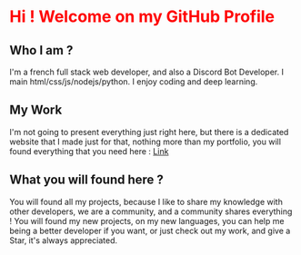 
<body>
  
  <h1 style="color: red;"> Hi ! Welcome on my GitHub Profile </h1>

<h2> Who I am ? </h2>

<p> I'm a french full stack web developer, and also a Discord Bot Developer. I main html/css/js/nodejs/python. I enjoy coding and deep learning.</p>

<h2> My Work </h2>

<p>I'm not going to present everything just right here, but there is a dedicated website that I made just for that, nothing more than my portfolio, you will found everything that you need here : <a href="https://zedroff.ga/">Link</a></p>

<h2> What you will found here ? </h2>

<p> You will found all my projects, because I like to share my knowledge with other developers, we are a community, and a community shares everything ! You will found my new projects, on my new languages, you can help me being a better developer if you want, or just check out my work, and give a Star, it's always appreciated.</p>

</body>
